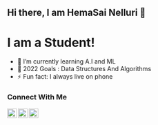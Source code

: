 ## Hi there, I am HemaSai Nelluri 👋

# I am a Student!

- 🌱 I’m currently learning A.I and ML
- 🦾 2022 Goals : Data Structures And Algorithms
- ⚡ Fun fact: I always live  on phone

### Connect With Me
[<img align="left" alt="codeSTACKr | YouTube" width="22px" src="https://cdn.jsdelivr.net/npm/simple-icons@v3/icons/youtube.svg" />][youtube]
[<img align="left" alt="codeSTACKr | Twitter" width="22px" src="https://cdn.jsdelivr.net/npm/simple-icons@v3/icons/twitter.svg" />][twitter]
[<img align="left" alt="codeSTACKr | Instagram" width="22px" src="https://cdn.jsdelivr.net/npm/simple-icons@v3/icons/instagram.svg" />][instagram]
<br />

[youtube]: https://www.youtube.com/channel/UC9h_VbZbRl8FINzttgfbKDQ
[twitter]: https://twitter.com/HemaSai1109?s=09
[instagram]: https://www.instagram.com/hemasainelluri/
 

